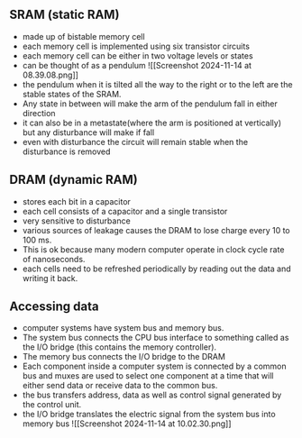 ## SRAM (static RAM)
- made up of bistable memory cell 
- each memory cell is implemented using six transistor circuits
- each memory cell can be either in two voltage levels or states
- can be thought of as a pendulum 
![[Screenshot 2024-11-14 at 08.39.08.png]]
- the pendulum when it is tilted all the way to the right or to the left are the stable states of the SRAM.
- Any state in between will make the arm of the pendulum fall in either direction
- it can also be in a metastate(where the arm is positioned at vertically) but any disturbance will make if fall 
- even with disturbance the circuit will remain stable when the disturbance is removed


## DRAM (dynamic RAM)
- stores each bit in a capacitor
- each cell consists of a capacitor and a single transistor
- very sensitive to disturbance 
- various sources of leakage causes the DRAM to lose charge every 10 to 100 ms. 
- This is ok because many modern computer operate in clock cycle rate of nanoseconds. 
- each cells need to be refreshed periodically by reading out the data and writing it back.

## Accessing data 
- computer systems have system bus and memory bus. 
- The system bus connects the CPU bus interface to something called as the I/O bridge (this contains the memory controller).
- The memory bus connects the I/O bridge to the DRAM 
- Each component inside a computer system is connected by a common bus and muxes are used to select one component at a time that will either send data or receive data to the common bus.
- the bus transfers address, data as well as control signal generated by the control unit.
- the I/O bridge translates the electric signal from the system bus into memory bus 
![[Screenshot 2024-11-14 at 10.02.30.png]]

